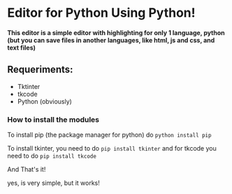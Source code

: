 # Editor for Python Using Python!

#### This editor is a simple editor with highlighting for only 1 language, python (but you can save files in another languages, like html, js and css, and text files)


## Requeriments:
- Tktinter
- tkcode
- Python (obviously)

### How to install the modules
To install pip (the package manager for python) do `python install pip`

To install tkinter, you need to do `pip install tkinter` and for tkcode you need to do `pip install tkcode`

And That's it!

yes, is very simple, but it works!
